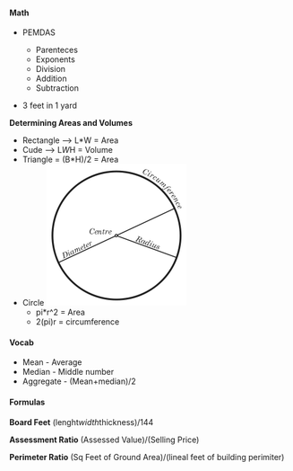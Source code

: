 #### Math
+ PEMDAS
    * Parenteces
    * Exponents
    * Division
    * Addition
    * Subtraction

+ 3 feet in 1 yard


__Determining Areas and Volumes__
+ Rectangle --> L*W = Area
+ Cude --> L*W*H = Volume
+ Triangle = (B*H)/2 = Area
+ Circle 
 ![alt text](/imgs/circle-circumference.png)
    * pi*r^2 = Area
    * 2(pi)r = circumference

#### Vocab
+ Mean - Average
+ Median - Middle number
+ Aggregate - (Mean+median)/2


#### Formulas

__Board Feet__
(lenght*width*thickness)/144

__Assessment Ratio__
(Assessed Value)/(Selling Price)

__Perimeter Ratio__
(Sq Feet of Ground Area)/(lineal feet of building perimiter)